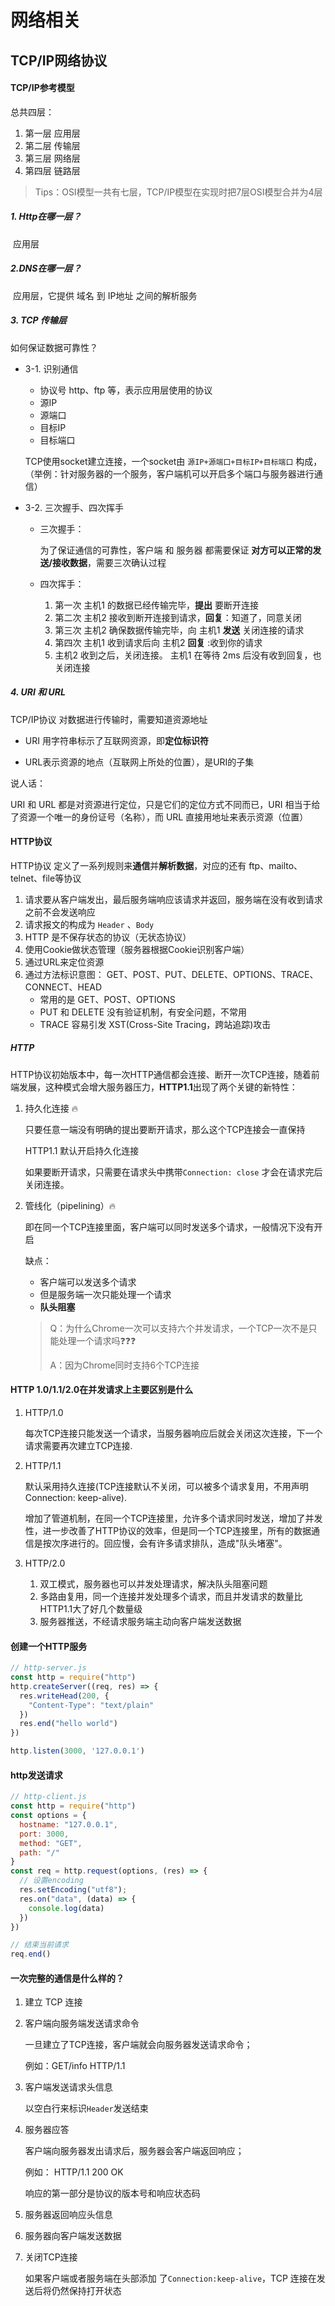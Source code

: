 # 网络相关

## TCP/IP网络协议

#### TCP/IP参考模型

总共四层：

1. 第一层 应用层
2. 第二层 传输层
3. 第三层 网络层
4. 第四层 链路层

> Tips：OSI模型一共有七层，TCP/IP模型在实现时把7层OSI模型合并为4层

##### 1. Http在哪一层？

​	应用层

##### 2.DNS在哪一层？

​	应用层，它提供 域名 到 IP地址 之间的解析服务

##### 3. TCP 传输层

如何保证数据可靠性？

* 3-1. 识别通信

  * 协议号 http、ftp 等，表示应用层使用的协议
  * 源IP
  * 源端口
  * 目标IP
  * 目标端口

  TCP使用socket建立连接，一个socket由 `源IP+源端口+目标IP+目标端口` 构成，（举例：针对服务器的一个服务，客户端机可以开启多个端口与服务器进行通信）

- 3-2. 三次握手、四次挥手  
  - 三次握手：

    为了保证通信的可靠性，客户端 和 服务器 都需要保证 **对方可以正常的发送/接收数据**，需要三次确认过程

  - 四次挥手：

    1. 第一次 主机1 的数据已经传输完毕，**提出** 要断开连接
    2. 第二次 主机2 接收到断开连接到请求，**回复**：知道了，同意关闭
    3. 第三次 主机2 确保数据传输完毕，向 主机1 **发送** 关闭连接的请求
    4. 第四次 主机1 收到请求后向 主机2 **回复** :收到你的请求
    5. 主机2 收到之后，关闭连接。 主机1 在等待 2ms 后没有收到回复，也关闭连接

##### 4. URI 和 URL

TCP/IP协议 对数据进行传输时，需要知道资源地址

- URI 用字符串标示了互联网资源，即**定位标识符**

- URL表示资源的地点（互联网上所处的位置），是URI的子集

说人话：

URI 和 URL 都是对资源进行定位，只是它们的定位方式不同而已，URI 相当于给了资源一个唯一的身份证号（名称），而 URL 直接用地址来表示资源（位置）

#### HTTP协议

HTTP协议 定义了一系列规则来**通信**并**解析数据**，对应的还有 ftp、mailto、telnet、file等协议

1. 请求要从客户端发出，最后服务端响应该请求并返回，服务端在没有收到请求之前不会发送响应
2. 请求报文的构成为 `Header` 、`Body`
3. HTTP 是不保存状态的协议（无状态协议）
4. 使用Cookie做状态管理（服务器根据Cookie识别客户端）
5. 通过URL来定位资源
6. 通过方法标识意图： GET、POST、PUT、DELETE、OPTIONS、TRACE、CONNECT、HEAD
   - 常用的是 GET、POST、OPTIONS
   - PUT 和 DELETE 没有验证机制，有安全问题，不常用
   - TRACE 容易引发 XST(Cross-Site Tracing，跨站追踪)攻击

##### HTTP

HTTP协议初始版本中，每一次HTTP通信都会连接、断开一次TCP连接，随着前端发展，这种模式会增大服务器压力，**HTTP1.1**出现了两个关键的新特性：

1. 持久化连接  🔥

   只要任意一端没有明确的提出要断开请求，那么这个TCP连接会一直保持

   HTTP1.1 默认开启持久化连接

   如果要断开请求，只需要在请求头中携带`Connection: close` 才会在请求完后关闭连接。

2. 管线化（pipelining）🔥

   即在同一个TCP连接里面，客户端可以同时发送多个请求，一般情况下没有开启

   缺点： 

   - 客户端可以发送多个请求
   - 但是服务端一次只能处理一个请求
   - **队头阻塞**

   > Q：为什么Chrome一次可以支持六个并发请求，一个TCP一次不是只能处理一个请求吗❓❓❓
   >
   > A：因为Chrome同时支持6个TCP连接

#### HTTP 1.0/1.1/2.0在并发请求上主要区别是什么

1. HTTP/1.0

   每次TCP连接只能发送一个请求，当服务器响应后就会关闭这次连接，下一个请求需要再次建立TCP连接.

2. HTTP/1.1

   默认采用持久连接(TCP连接默认不关闭，可以被多个请求复用，不用声明Connection: keep-alive).

   增加了管道机制，在同一个TCP连接里，允许多个请求同时发送，增加了并发性，进一步改善了HTTP协议的效率，但是同一个TCP连接里，所有的数据通信是按次序进行的。回应慢，会有许多请求排队，造成"队头堵塞"。

3. HTTP/2.0

   1. 双工模式，服务器也可以并发处理请求，解决队头阻塞问题
   2. 多路由复用，同一个连接并发处理多个请求，而且并发请求的数量比HTTP1.1大了好几个数量级
   3. 服务器推送，不经请求服务端主动向客户端发送数据

#### 创建一个HTTP服务

```js
// http-server.js
const http = require("http")
http.createServer((req, res) => {
  res.writeHead(200, {
    "Content-Type": "text/plain"
  })
  res.end("hello world")
})

http.listen(3000, '127.0.0.1')
```

#### http发送请求

```js
// http-client.js
const http = require("http")
const options = {
  hostname: "127.0.0.1",
  port: 3000,
  method: "GET",
  path: "/"
}
const req = http.request(options, (res) => {
  // 设置encoding
  res.setEncoding("utf8");
  res.on("data", (data) => {
    console.log(data)
  })
})

// 结束当前请求
req.end()
```

#### 一次完整的通信是什么样的？

1. 建立 TCP 连接

2. 客户端向服务端发送请求命令

   一旦建立了TCP连接，客户端就会向服务器发送请求命令；

   例如：GET/info HTTP/1.1

3. 客户端发送请求头信息

   以空白行来标识`Header`发送结束

4. 服务器应答

   客户端向服务器发出请求后，服务器会客户端返回响应；

   例如： HTTP/1.1 200 OK

   响应的第一部分是协议的版本号和响应状态码

5. 服务器返回响应头信息

6. 服务器向客户端发送数据

7. 关闭TCP连接

   如果客户端或者服务端在头部添加	了`Connection:keep-alive`，TCP 连接在发送后将仍然保持打开状态